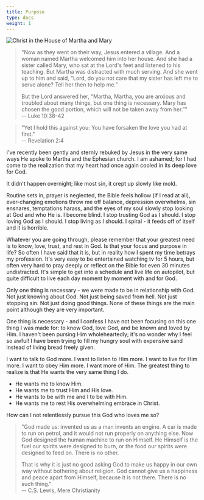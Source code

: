 ```yaml
---
title: Purpose
type: docs
weight: 1
---
```


![Christ in the House of Martha and Mary](/img/marymartha.jpg "Christ in the House of Martha and Mary - Johannes Vermeer")

> "Now as they went on their way, Jesus entered a village. And a woman named Martha welcomed him into her house. And she had a sister called Mary, who sat at the Lord's feet and listened to his teaching. But Martha was distracted with much serving. And she went up to him and said, “Lord, do you not care that my sister has left me to serve alone? Tell her then to help me.” 
>
> But the Lord answered her, “Martha, Martha, you are anxious and troubled about many things, but one thing is necessary. Mary has chosen the good portion, which will not be taken away from her.”"  
> -- Luke 10:38-42

> "Yet I hold this against you: You have forsaken the love you had at first."  
> -- Revelation 2:4

I've recently been gently and sternly rebuked by Jesus in the very same ways He spoke to Martha and the Ephesian church. I am ashamed; for I had come to the realization that my heart had once again cooled in its deep love for God.

It didn't happen overnight; like most sin, it crept up slowly like mold. 

Routine sets in, prayer is neglected, the Bible feels hollow (if I read at all), ever-changing emotions throw me off balance, depression overwhelms, sin ensnares, temptations harass, and the eyes of my soul slowly stop looking at God and who He is. I become blind. I stop trusting God as I should. I stop loving God as I should. I stop living as I should. I spiral - it feeds off of itself and it is horrible.

Whatever you are going through, please remember that your greatest need is to know, love, trust, and rest in God. Is that your focus and purpose in life? So often I have said that it is, but in reality how I spent my time betrays my profession. It's very easy to be entertained watching tv for 5 hours, but often very hard to pray deeply or reflect on the Bible for even 30 minutes undistracted. It's simple to get into a schedule and live life on autopilot, but quite difficult to live each day moment by moment with and for God.

Only one thing is necessary - we were made to be in relationship with God. Not just knowing about God. Not just being saved from hell. Not just stopping sin. Not just doing good things. None of these things are the main point although they are very important. 

One thing is necessary - and I confess I have not been focusing on this one thing I was made for: to know God, love God, and be known and loved by Him. I haven't been pursing Him wholeheartedly; it's no wonder why I feel so awful! I have been trying to fill my hungry soul with expensive sand instead of living bread freely given.

I want to talk to God more. I want to listen to Him more. I want to live for Him more. I want to obey Him more. I want more of Him. The greatest thing to realize is that He wants the very same thing I do. 

- He wants me to know Him. 
- He wants me to trust Him and His love. 
- He wants to be with me and I to be with Him. 
- He wants me to rest His overwhelming embrace in Christ.

How can I not relentlessly pursue this God who loves me so?

> "God made us: invented us as a man invents an engine. A car is made to run on petrol, and it would not run properly on anything else. Now God designed the human machine to run on Himself. He Himself is the fuel our spirits were designed to burn, or the food our spirits were designed to feed on. There is no other. 
> 
> That is why it is just no good asking God to make us happy in our own way without bothering about religion. God cannot give us a happiness and peace apart from Himself, because it is not there. There is no such thing."  
> -- C.S. Lewis, Mere Christianity

<script src="https://static.esvmedia.org/crossref/crossref.min.js" type="text/javascript"></script>